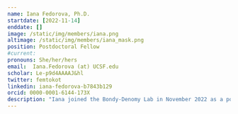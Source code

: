 ```yaml
---
name: Iana Fedorova, Ph.D.
startdate: [2022-11-14]
enddate: []
image: /static/img/members/iana.png 
altimage: /static/img/members/iana_mask.png
position: Postdoctoral Fellow
#current:
pronouns: She/her/hers 
email:  Iana.Fedorova (at) UCSF.edu
scholar: Le-p9d4AAAAJ&hl
twitter: femtokot
linkedin: iana-fedorova-b7843b129
orcid: 0000-0001-6144-173X
description: "Iana joined the Bondy-Denomy Lab in November 2022 as a post-doctoral scholar. She completed her graduate work in Konstantin Severinov's Lab at Skolkovo Institute of Science and Technology, Russia, where she studied CRISPR-Cas Type II effectors and their application in genome editing. In the Bondy-Denomy lab, Iana studies various Pseudomonas aeruginosa immune systems. She is also interested in the interplay between transposons and prokaryotic immune systems and the role of mobile genetic elements in the formation of defense islands. On weekends you can find Iana at the San Francisco Children's Museums and playgrounds where she has fun with her family. "
---
```


